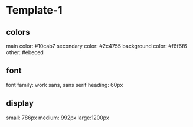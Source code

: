 # Template-1

## colors

main color: #10cab7
secondary color: #2c4755
background color: #f6f6f6
other: #ebeced

## font

font family: work sans, sans serif
heading: 60px

## display

small: 786px
medium: 992px
large:1200px
